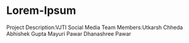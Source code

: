 # Lorem-Ipsum
Project Description:VJTI Social Media 
Team Members:Utkarsh Chheda
             Abhishek Gupta
             Mayuri Pawar
             Dhanashree Pawar
